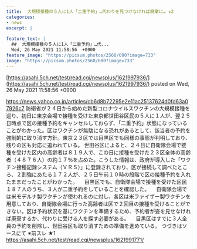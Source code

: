 ```yaml
---
title:  大規模接種の５人に1人「二重予約」…代わりを見つけなければ廃棄に… ★2  
categories:
- news
excerpt: |
  
feature_text: |
  ##  大規模接種の５人に1人「二重予約」…代...
  Wed, 26 May 2021 11:58:56  +0900
feature_image: "https://picsum.photos/2560/600?image=733"
image: "https://picsum.photos/2560/600?image=733"
---
```


[https://asahi.5ch.net/test/read.cgi/newsplus/1621997936/](https://asahi.5ch.net/test/read.cgi/newsplus/1621997936/)
posted on Wed, 26 May 2021 11:58:56  +0900

<!--more-->

https://news.yahoo.co.jp/articles/cb6d8b72295e2e11ac25137624d0fd63a07926c7 防衛省が２４日から始めた新型コロナウイルスワクチンの大規模接種を巡り、初日に東京会場で接種を受けた東京都世田谷区民の５人に１人が、翌２５日時点で区の接種予約をキャンセルしておらず、「二重予約」状態になっていることがわかった。区はワクチンが無駄になる恐れがあるとして、該当者の予約を強制的に取り消す方針。東京２３区では目黒区でも同様の事態が判明しており、残りの区も対応に追われている。 世田谷区によると、２４日に自衛隊会場で接種を受けた区内の高齢者は８１９人で、この日に接種を受けた２３区全体の高齢者（４８７６人）の約１７％を占めた。こうした情報は、政府が導入した「ワクチン接種記録システム（ＶＲＳ）」に登録されており、区が接続して調べたところ、２割強にあたる１７２人が、２５日午前１０時の段階で区の接種予約を入れたままだったことがわかった。 　目黒区でも、自衛隊会場で接種を受けた区民１８７人のうち、３人が二重予約をしていることを確認した。 　自衛隊会場では米モデルナ製ワクチンが使われるのに対し、各区は米ファイザー製ワクチンを用意しており、自衛隊会場に行った高齢者は区で２回目の接種を受けることができない。区は予約状況を基にワクチンを準備するため、予約者が姿を見せなければ廃棄するか、代わりに受ける人を探す必要がある。 　目黒区はすでに３人全員の予約を削除し、世田谷区も取り消すための準備を進めている。 つづきはソースにて ※前スレ ★1 https://asahi.5ch.net/test/read.cgi/newsplus/1621991771/
